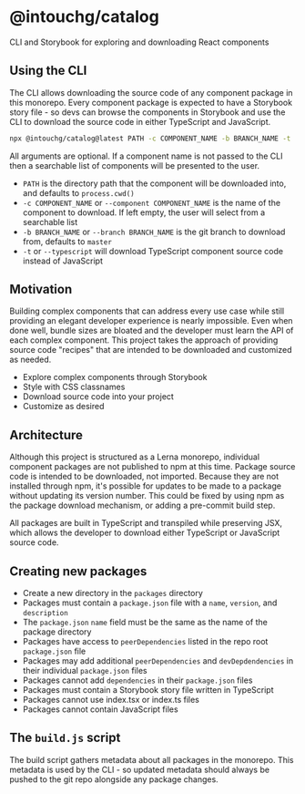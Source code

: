 # @intouchg/catalog

CLI and Storybook for exploring and downloading React components

## Using the CLI

The CLI allows downloading the source code of any component package in this monorepo. Every component package is expected to have a Storybook story file - so devs can browse the components in Storybook and use the CLI to download the source code in either TypeScript and JavaScript.

```sh
npx @intouchg/catalog@latest PATH -c COMPONENT_NAME -b BRANCH_NAME -t
```

All arguments are optional. If a component name is not passed to the CLI then a searchable list of components will be presented to the user.

-   `PATH` is the directory path that the component will be downloaded into, and defaults to `process.cwd()`
-   `-c COMPONENT_NAME` or `--component COMPONENT_NAME` is the name of the component to download. If left empty, the user will select from a searchable list
-   `-b BRANCH_NAME` or `--branch BRANCH_NAME` is the git branch to download from, defaults to `master`
-   `-t` or `--typescript` will download TypeScript component source code instead of JavaScript

## Motivation

Building complex components that can address every use case while still providing an elegant developer experience is nearly impossible. Even when done well, bundle sizes are bloated and the developer must learn the API of each complex component. This project takes the approach of providing source code "recipes" that are intended to be downloaded and customized as needed.

-   Explore complex components through Storybook
-   Style with CSS classnames
-   Download source code into your project
-   Customize as desired

## Architecture

Although this project is structured as a Lerna monorepo, individual component packages are not published to npm at this time. Package source code is intended to be downloaded, not imported. Because they are not installed through npm, it's possible for updates to be made to a package without updating its version number. This could be fixed by using npm as the package download mechanism, or adding a pre-commit build step.

All packages are built in TypeScript and transpiled while preserving JSX, which allows the developer to download either TypeScript or JavaScript source code.

## Creating new packages

-   Create a new directory in the `packages` directory
-   Packages must contain a `package.json` file with a `name`, `version`, and `description`
-   The `package.json` `name` field must be the same as the name of the package directory
-   Packages have access to `peerDependencies` listed in the repo root `package.json` file
-   Packages may add additional `peerDependencies` and `devDepdendencies` in their individual `package.json` files
-   Packages cannot add `dependencies` in their `package.json` files
-   Packages must contain a Storybook story file written in TypeScript
-   Packages cannot use index.tsx or index.ts files
-   Packages cannot contain JavaScript files

## The `build.js` script

The build script gathers metadata about all packages in the monorepo. This metadata is used by the CLI - so updated metadata should always be pushed to the git repo alongside any package changes.
